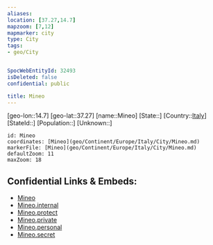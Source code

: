```yaml
---
aliases: 
location: [37.27,14.7]
mapzoom: [7,12] 
mapmarker: city 
type: City
tags:
- geo/City


SpocWebEntityId: 32493
isDeleted: false
confidential: public

title: Mineo
---
```

[geo-lon::14.7]
[geo-lat::37.27]
[name::Mineo]
[State::]
[Country::[Italy](geo/Continent/Europe/Italy.md)]
[StateId::]
[Population::]
[Unknown::]


```leaflet
id: Mineo
coordinates: [Mineo](geo/Continent/Europe/Italy/City/Mineo.md)
markerFile: [Mineo](geo/Continent/Europe/Italy/City/Mineo.md)
defaultZoom: 11 
maxZoom: 18
```


## Confidential Links & Embeds: 
- [Mineo](../../../../../../_public/geo/Continent/Europe/Italy/City/Mineo.md) 
- [Mineo.internal](../../../../../../_internal/geo/Continent/Europe/Italy/City/Mineo.internal.md) 
- [Mineo.protect](../../../../../../_protect/geo/Continent/Europe/Italy/City/Mineo.protect.md) 
- [Mineo.private](../../../../../../_private/geo/Continent/Europe/Italy/City/Mineo.private.md) 
- [Mineo.personal](../../../../../../_personal/geo/Continent/Europe/Italy/City/Mineo.personal.md) 
- [Mineo.secret](../../../../../../_secret/geo/Continent/Europe/Italy/City/Mineo.secret.md) 
